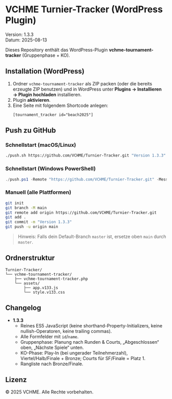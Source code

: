# VCHME Turnier-Tracker (WordPress Plugin)

Version: 1.3.3  
Datum: 2025-08-13

Dieses Repository enthält das WordPress-Plugin **vchme-tournament-tracker** (Gruppenphase + KO).

## Installation (WordPress)
1. Ordner `vchme-tournament-tracker` als ZIP packen (oder die bereits erzeugte ZIP benutzen) und in WordPress unter **Plugins → Installieren → Plugin hochladen** installieren.
2. Plugin **aktivieren**.
3. Eine Seite mit folgendem Shortcode anlegen:
   ```
   [tournament_tracker id="beach2025"]
   ```

## Push zu GitHub

### Schnellstart (macOS/Linux)
```bash
./push.sh https://github.com/VCHME/Turnier-Tracker.git "Version 1.3.3"
```

### Schnellstart (Windows PowerShell)
```powershell
./push.ps1 -Remote "https://github.com/VCHME/Turnier-Tracker.git" -Message "Version 1.3.3"
```

### Manuell (alle Plattformen)
```bash
git init
git branch -M main
git remote add origin https://github.com/VCHME/Turnier-Tracker.git
git add .
git commit -m "Version 1.3.3"
git push -u origin main
```

> Hinweis: Falls dein Default-Branch `master` ist, ersetze oben `main` durch `master`.

## Ordnerstruktur
```
Turnier-Tracker/
└── vchme-tournament-tracker/
    ├── vchme-tournament-tracker.php
    └── assets/
        ├── app.v133.js
        └── style.v133.css
```

## Changelog
- **1.3.3**
  - Reines ES5 JavaScript (keine shorthand-Property-Initializers, keine nullish-Operatoren, keine trailing commas).
  - Alle Formfelder mit `id`/`name`.
  - Gruppenphase: Planung nach Runden & Courts, „Abgeschlossen“ oben, „Nächste Spiele“ unten.
  - KO-Phase: Play‑In (bei ungerader Teilnehmerzahl), Viertel/Halb/Finale + Bronze; Courts für SF/Finale = Platz 1.
  - Rangliste nach Bronze/Finale.

## Lizenz
© 2025 VCHME. Alle Rechte vorbehalten.

